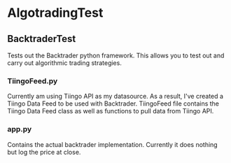 # AlgotradingTest

## BacktraderTest

Tests out the Backtrader python framework. This allows you to test out and carry out algorithmic trading strategies.

### TiingoFeed.py
Currently am using Tiingo API as my datasource. As a result, I've created a Tiingo Data Feed to be used with Backtrader.
TiingoFeed file contains the Tiingo Data Feed class as well as functions to pull data from Tiingo API.

### app.py
Contains the actual backtrader implementation. Currently it does nothing but log the price at close.

